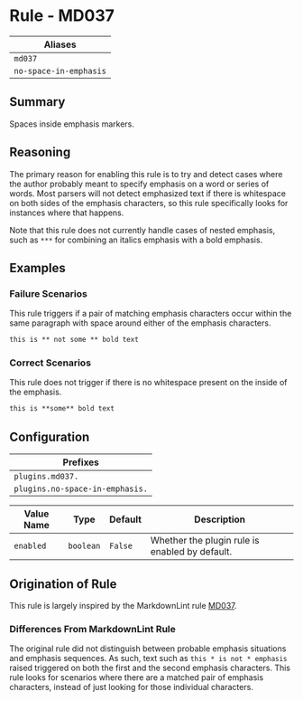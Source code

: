 # Rule - MD037

| Aliases |
| --- |
| `md037` |
| `no-space-in-emphasis` |

## Summary

Spaces inside emphasis markers.

## Reasoning

The primary reason for enabling this rule is to try and detect cases
where the author probably meant to specify emphasis on a word or
series of words.  Most parsers will not detect emphasized text if
there is whitespace on both sides of the emphasis characters, so
this rule specifically looks for instances where that happens.

Note that this rule does not currently handle cases of nested emphasis,
such as `***` for combining an italics emphasis with a bold emphasis.

## Examples

### Failure Scenarios

This rule triggers if a pair of matching emphasis characters occur
within the same paragraph with space around either of the emphasis
characters.

```Markdown
this is ** not some ** bold text
```

### Correct Scenarios

This rule does not trigger if there is no whitespace present on the
inside of the emphasis.

```Markdown
this is **some** bold text
```

## Configuration

| Prefixes |
| --- |
| `plugins.md037.` |
| `plugins.no-space-in-emphasis.` |

| Value Name | Type | Default | Description |
| -- | -- | -- | -- |
| `enabled` | `boolean` | `False` | Whether the plugin rule is enabled by default. |

## Origination of Rule

This rule is largely inspired by the MarkdownLint rule
[MD037](https://github.com/DavidAnson/markdownlint/blob/main/doc/Rules.md#md037---spaces-inside-emphasis-markers).

### Differences From MarkdownLint Rule

The original rule did not distinguish between probable emphasis situations
and emphasis sequences.  As such, text such as `this * is not * emphasis`
raised triggered on both the first and the second emphasis characters.
This rule looks for scenarios where there are a matched pair of emphasis
characters, instead of just looking for those individual characters.
